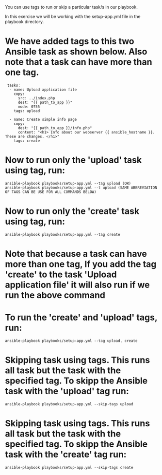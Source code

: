 You can use tags to run or skip a particular task/s in our playbook.

In this exercise we will be working with the setup-app.yml file in the playbook directory.

# We have added tags to this two Ansible task as shown below. Also note that a task can have more than one tag.

     tasks:
      - name: Upload application file
        copy:
          src: ../index.php
          dest: "{{ path_to_app }}"
          mode: 0755
        tags: upload

      - name: Create simple info page
        copy:
          dest: "{{ path_to_app }}/info.php"
          content: "<h1> Info about our webserver {{ ansible_hostname }}. These are changes. </h1>"
        tags: create

# Now to run only the 'upload' task using tag, run:

    ansible-playbook playbooks/setup-app.yml --tag upload (OR)
    ansible-playbook playbooks/setup-app.yml --t upload (SAME ABBREVIATION OF TAGS CAN BE USE FOR ALL COMMANDS BELOW)

# Now to run only the 'create' task using tag, run:

    ansible-playbook playbooks/setup-app.yml --tag create

# Note that because a task can have more than one tag, If you add the tag 'create' to the task 'Upload application file' it will also run if we run the above command

# To run the 'create' and 'upload' tags, run:

    ansible-playbook playbooks/setup-app.yml --tag upload, create

# Skipping task using tags. This runs all task but the task with the specified tag. To skipp the Ansible task with the 'upload' tag run:

    ansible-playbook playbooks/setup-app.yml --skip-tags upload

# Skipping task using tags. This runs all task but the task with the specified tag. To skipp the Ansible task with the 'create' tag run:

    ansible-playbook playbooks/setup-app.yml --skip-tags create
